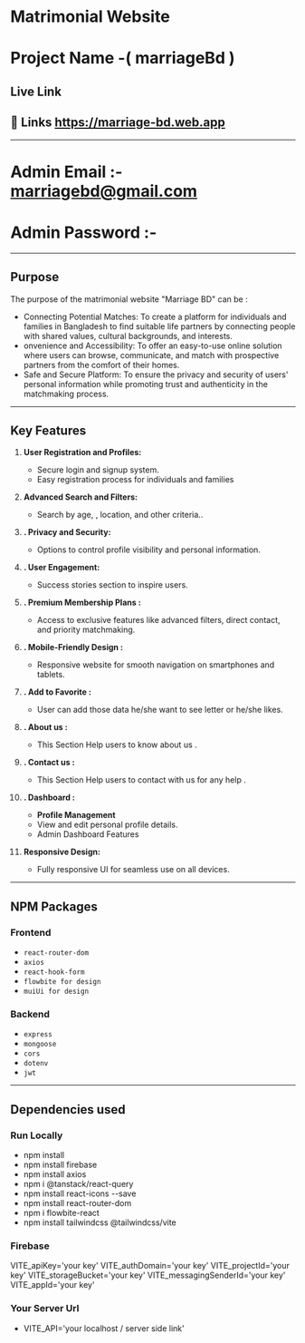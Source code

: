 # Matrimonial Website

# Project Name -( marriageBd )

## Live Link

## 🔗 Links https://marriage-bd.web.app

---

# Admin Email :- marriagebd@gmail.com

# Admin Password :-

---

## Purpose

The purpose of the matrimonial website "Marriage BD" can be :

- Connecting Potential Matches: To create a platform for individuals and families in Bangladesh to find suitable life partners by connecting people with shared values, cultural backgrounds, and interests.
- onvenience and Accessibility: To offer an easy-to-use online solution where users can browse, communicate, and match with prospective partners from the comfort of their homes.
- Safe and Secure Platform: To ensure the privacy and security of users' personal information while promoting trust and authenticity in the matchmaking process.

---

## Key Features

1. **User Registration and Profiles:**

   - Secure login and signup system.
   - Easy registration process for individuals and families

2. **Advanced Search and Filters:**

   - Search by age, , location, and other criteria..

3. **. Privacy and Security:**

   - Options to control profile visibility and personal information.

4. **. User Engagement:**

   - Success stories section to inspire users.

5. **. Premium Membership Plans :**

   - Access to exclusive features like advanced filters, direct contact, and priority matchmaking.

6. **. Mobile-Friendly Design :**

   - Responsive website for smooth navigation on smartphones and tablets.

7. **. Add to Favorite :**

   - User can add those data he/she want to see letter or he/she likes.

8. **. About us :**

   - This Section Help users to know about us .

9. **. Contact us :**

   - This Section Help users to contact with us for any help .

10. **. Dashboard :**
    - **Profile Management**
    - View and edit personal profile details.
    - Admin Dashboard Features
11. **Responsive Design:**
    - Fully responsive UI for seamless use on all devices.

---

## NPM Packages

### Frontend

- `react-router-dom`
- `axios`
- `react-hook-form`
- `flowbite for design`
- `muiUi for design`

### Backend

- `express`
- `mongoose`
- `cors`
- `dotenv`
- `jwt`

---

## Dependencies used

### Run Locally

- npm install
- npm install firebase
- npm install axios
- npm i @tanstack/react-query
- npm install react-icons --save
- npm install react-router-dom
- npm i flowbite-react
- npm install tailwindcss @tailwindcss/vite

### Firebase

VITE_apiKey='your key'
VITE_authDomain='your key'
VITE_projectId='your key'
VITE_storageBucket='your key'
VITE_messagingSenderId='your key'
VITE_appId='your key'

### Your Server Url

- VITE_API='your localhost / server side link'
